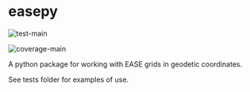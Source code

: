 # easepy

![test-main](https://github.com/karl-nordstrom/easepy/actions/workflows/python-test-main.yml/badge.svg)

![coverage-main](https://img.shields.io/codecov/c/github/karl-nordstrom/easepy)

A python package for working with EASE grids in geodetic coordinates.

See tests folder for examples of use.
